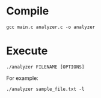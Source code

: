 # Compile

```shell
gcc main.c analyzer.c -o analyzer
```

# Execute
```shell
./analyzer FILENAME [OPTIONS]
```

For example:
```shell
./analyzer sample_file.txt -l
```